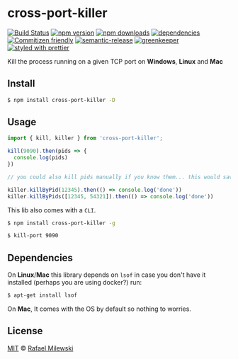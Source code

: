 # cross-port-killer

[![Build Status](https://travis-ci.org/milewski/cross-port-killer.svg?branch=master)](https://travis-ci.org/milewski/cross-port-killer)
[![npm version](https://badge.fury.io/js/cross-port-killer.svg)](https://badge.fury.io/js/cross-port-killer)
[![npm downloads](https://img.shields.io/npm/dm/cross-port-killer.svg)](https://www.npmjs.com/package/cross-port-killer)
[![dependencies](https://david-dm.org/milewski/cross-port-killer.svg)](https://www.npmjs.com/package/cross-port-killer)
[![Commitizen friendly](https://img.shields.io/badge/commitizen-friendly-brightgreen.svg)](http://commitizen.github.io/cz-cli/)
[![semantic-release](https://img.shields.io/badge/%20%20%F0%9F%93%A6%F0%9F%9A%80-semantic--release-e10079.svg)](https://github.com/semantic-release/semantic-release)
[![greenkeeper](https://badges.greenkeeper.io/milewski/cross-port-killer.svg)](https://greenkeeper.io)
[![styled with prettier](https://img.shields.io/badge/styled_with-prettier-ff69b4.svg)](https://github.com/prettier/prettier)

Kill the process running on a given TCP port on **Windows**, **Linux** and **Mac**

## Install

```bash
$ npm install cross-port-killer -D
```

## Usage

```js
import { kill, killer } from 'cross-port-killer';

kill(9090).then(pids => {
  console.log(pids)
})

// you could also kill pids manually if you know them... this would save you bringing up another lib, you are welcome.

killer.killByPid(12345).then(() => console.log('done'))
killer.killByPids([12345, 54321]).then(() => console.log('done'))
```
This lib also comes with a `CLI`.

```bash
$ npm install cross-port-killer -g
```
```bash
$ kill-port 9090
```

## Dependencies

On **Linux**/**Mac** this library depends on `lsof` in case you don't have it installed (perhaps you are using docker?) run:

```bash
$ apt-get install lsof
```

On **Mac**, It comes with the OS by default so nothing to worries.

## License 

[MIT](LICENSE) © [Rafael Milewski](https://rafael-milewski.com?github=readme)
